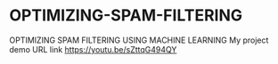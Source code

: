 # OPTIMIZING-SPAM-FILTERING
OPTIMIZING SPAM FILTERING USING MACHINE LEARNING
My project demo URL link https://youtu.be/sZttqG494QY
